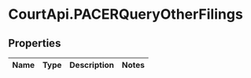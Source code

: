 # CourtApi.PACERQueryOtherFilings

## Properties
Name | Type | Description | Notes
------------ | ------------- | ------------- | -------------


